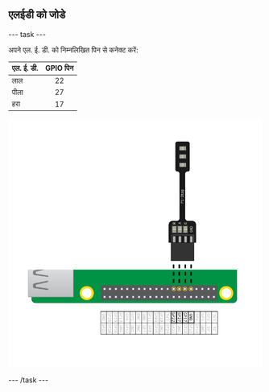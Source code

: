 ## एलईडी को जोडे

\--- task \---

अपने एल. ई. डी. को निम्नलिखित पिन से कनेक्ट करें:

| एल. ई. डी. | GPIO पिन |
| ---------- |:--------:|
| लाल        |    22    |
| पीला       |    27    |
| हरा        |    17    |

![pi stop connected to gpio 22,27,17 and ground](images/Traffic-Lights-Diagram.png)

\--- /task \---